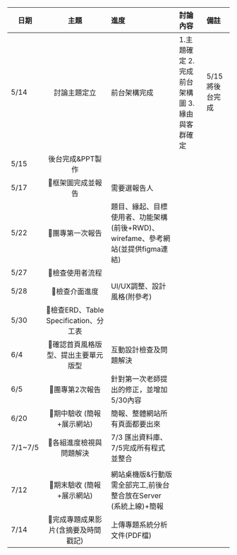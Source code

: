 
| 日期          |  主題                             | 進度  | 討論內容 | 備註  |
| ------------- |:--------------------:|:----------|:-------|:----------|
| 5/14 | 討論主題定立 | 前台架構完成 | 1.主題確定 2.完成前台架構圖 3.緣由與客群確定 | 5/15將後台完成 |
| 5/15 | 後台完成&PPT製作 | | | |
| 5/17 | :crab:框架圖完成並報告 | 需要選報告人 | | |
| 5/22 | :crab:團專第一次報告 |題目、緣起、目標使用者、功能架構(前後+RWD)、wirefame、參考網站(並提供figma連結) | | |
| 5/27 | :crab:檢查使用者流程 | | | |
| 5/28 | :crab:檢查介面進度 | UI/UX調整、設計風格(附參考) | | |
| 5/30 | :crab:檢查ERD、Table Specification、分工表 | | | |
| 6/4 | :crab:確認首頁風格版型、提出主要單元版型 |互動設計檢查及問題解決 | | |
| 6/5 | :crab:團專第2次報告 |針對第一次老師提出的修正，並增加5/30內容 | | |
| 6/20 | :crab:期中驗收 (簡報+展示網站) |簡報、整體網站所有頁面都要出來| | |
| 7/1~7/5 | :crab:各組進度檢視與問題解決 |7/3 匯出資料庫、7/5完成所有程式並整合
| | |
| 7/12 | :crab:期末驗收 (簡報+展示網站) |網站桌機版&行動版需全部完工,前後台整合放在Server (系統上線)+簡報 | | |
| 7/14 | :crab:完成專題成果影片(含摘要及時間戳記) |上傳專題系統分析文件(PDF檔) | | |
